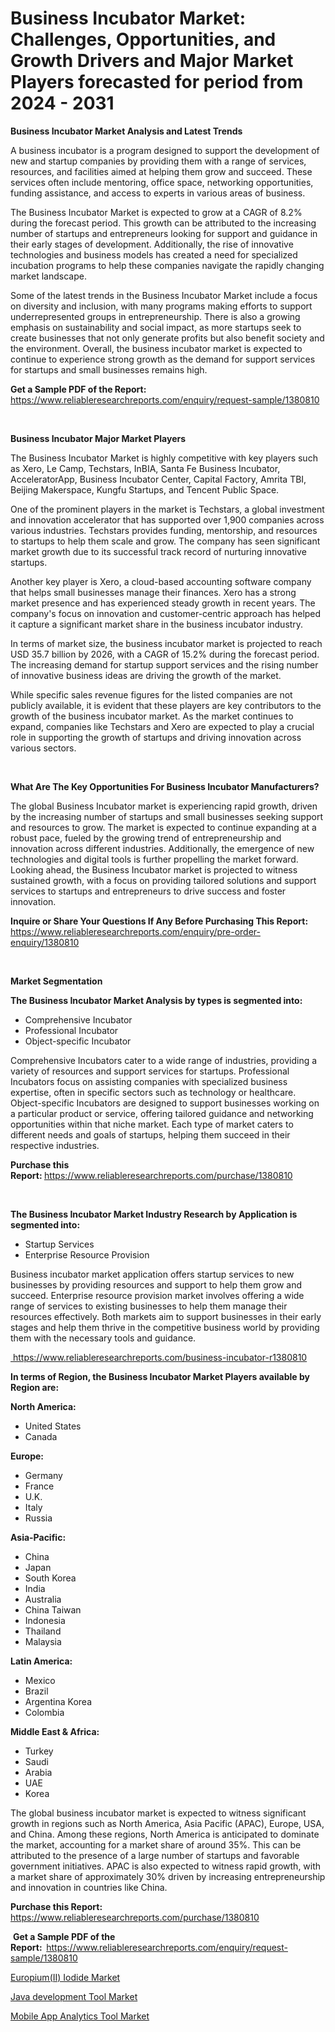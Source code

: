 <p><h1>Business Incubator Market: Challenges, Opportunities, and Growth Drivers and Major Market Players forecasted for period from 2024 - 2031</h1></p><p><strong>Business Incubator Market Analysis and Latest Trends</strong></p>
<p><p>A business incubator is a program designed to support the development of new and startup companies by providing them with a range of services, resources, and facilities aimed at helping them grow and succeed. These services often include mentoring, office space, networking opportunities, funding assistance, and access to experts in various areas of business.</p><p>The Business Incubator Market is expected to grow at a CAGR of 8.2% during the forecast period. This growth can be attributed to the increasing number of startups and entrepreneurs looking for support and guidance in their early stages of development. Additionally, the rise of innovative technologies and business models has created a need for specialized incubation programs to help these companies navigate the rapidly changing market landscape.</p><p>Some of the latest trends in the Business Incubator Market include a focus on diversity and inclusion, with many programs making efforts to support underrepresented groups in entrepreneurship. There is also a growing emphasis on sustainability and social impact, as more startups seek to create businesses that not only generate profits but also benefit society and the environment. Overall, the business incubator market is expected to continue to experience strong growth as the demand for support services for startups and small businesses remains high.</p></p>
<p><strong>Get a Sample PDF of the Report:&nbsp;</strong> <a href="https://www.reliableresearchreports.com/enquiry/request-sample/1380810">https://www.reliableresearchreports.com/enquiry/request-sample/1380810</a></p>
<p>&nbsp;</p>
<p><strong>Business Incubator Major Market Players</strong></p>
<p><p>The Business Incubator Market is highly competitive with key players such as Xero, Le Camp, Techstars, InBIA, Santa Fe Business Incubator, AcceleratorApp, Business Incubator Center, Capital Factory, Amrita TBI, Beijing Makerspace, Kungfu Startups, and Tencent Public Space.</p><p>One of the prominent players in the market is Techstars, a global investment and innovation accelerator that has supported over 1,900 companies across various industries. Techstars provides funding, mentorship, and resources to startups to help them scale and grow. The company has seen significant market growth due to its successful track record of nurturing innovative startups.</p><p>Another key player is Xero, a cloud-based accounting software company that helps small businesses manage their finances. Xero has a strong market presence and has experienced steady growth in recent years. The company's focus on innovation and customer-centric approach has helped it capture a significant market share in the business incubator industry.</p><p>In terms of market size, the business incubator market is projected to reach USD 35.7 billion by 2026, with a CAGR of 15.2% during the forecast period. The increasing demand for startup support services and the rising number of innovative business ideas are driving the growth of the market.</p><p>While specific sales revenue figures for the listed companies are not publicly available, it is evident that these players are key contributors to the growth of the business incubator market. As the market continues to expand, companies like Techstars and Xero are expected to play a crucial role in supporting the growth of startups and driving innovation across various sectors.</p></p>
<p>&nbsp;</p>
<p><strong>What Are The Key Opportunities For Business Incubator Manufacturers?</strong></p>
<p><p>The global Business Incubator market is experiencing rapid growth, driven by the increasing number of startups and small businesses seeking support and resources to grow. The market is expected to continue expanding at a robust pace, fueled by the growing trend of entrepreneurship and innovation across different industries. Additionally, the emergence of new technologies and digital tools is further propelling the market forward. Looking ahead, the Business Incubator market is projected to witness sustained growth, with a focus on providing tailored solutions and support services to startups and entrepreneurs to drive success and foster innovation.</p></p>
<p><strong>Inquire or Share Your Questions If Any Before Purchasing This Report:</strong> <a href="https://www.reliableresearchreports.com/enquiry/pre-order-enquiry/1380810">https://www.reliableresearchreports.com/enquiry/pre-order-enquiry/1380810</a></p>
<p>&nbsp;</p>
<p><strong>Market Segmentation</strong></p>
<p><strong>The Business Incubator Market Analysis by types is segmented into:</strong></p>
<p><ul><li>Comprehensive Incubator</li><li>Professional Incubator</li><li>Object-specific Incubator</li></ul></p>
<p><p>Comprehensive Incubators cater to a wide range of industries, providing a variety of resources and support services for startups. Professional Incubators focus on assisting companies with specialized business expertise, often in specific sectors such as technology or healthcare. Object-specific Incubators are designed to support businesses working on a particular product or service, offering tailored guidance and networking opportunities within that niche market. Each type of market caters to different needs and goals of startups, helping them succeed in their respective industries.</p></p>
<p><strong>Purchase this Report:&nbsp;</strong><a href="https://www.reliableresearchreports.com/purchase/1380810">https://www.reliableresearchreports.com/purchase/1380810</a></p>
<p>&nbsp;</p>
<p><strong>The Business Incubator Market Industry Research by Application is segmented into:</strong></p>
<p><ul><li>Startup Services</li><li>Enterprise Resource Provision</li></ul></p>
<p><p>Business incubator market application offers startup services to new businesses by providing resources and support to help them grow and succeed. Enterprise resource provision market involves offering a wide range of services to existing businesses to help them manage their resources effectively. Both markets aim to support businesses in their early stages and help them thrive in the competitive business world by providing them with the necessary tools and guidance.</p></p>
<p><a href="https://www.reliableresearchreports.com/business-incubator-r1380810">&nbsp;https://www.reliableresearchreports.com/business-incubator-r1380810</a></p>
<p><strong>In terms of Region, the Business Incubator Market Players available by Region are:</strong></p>
<p>
    <p> <strong> North America: </strong>
        <ul>
            <li>United States</li>
            <li>Canada</li>
        </ul>
        </p> 
    <p> <strong> Europe: </strong>
        <ul>
            <li>Germany</li>
            <li>France</li>
            <li>U.K.</li>
            <li>Italy</li>
            <li>Russia</li>
        </ul>
        </p> 
    <p> <strong> Asia-Pacific: </strong>
        <ul>
            <li>China</li>
            <li>Japan</li>
            <li>South Korea</li>
            <li>India</li>
            <li>Australia</li>
            <li>China Taiwan</li>
            <li>Indonesia</li>
            <li>Thailand</li>
            <li>Malaysia</li>
        </ul>
        </p> 
    <p> <strong> Latin America: </strong>
        <ul>
            <li>Mexico</li>
            <li>Brazil</li>
            <li>Argentina Korea</li>
            <li>Colombia</li>
        </ul>
        </p> 
    <p> <strong> Middle East & Africa: </strong>
        <ul>
            <li>Turkey</li>
            <li>Saudi</li>
            <li>Arabia</li>
            <li>UAE</li>
            <li>Korea</li>
        </ul>
    </p>
    </p>
<p><p>The global business incubator market is expected to witness significant growth in regions such as North America, Asia Pacific (APAC), Europe, USA, and China. Among these regions, North America is anticipated to dominate the market, accounting for a market share of around 35%. This can be attributed to the presence of a large number of startups and favorable government initiatives. APAC is also expected to witness rapid growth, with a market share of approximately 30% driven by increasing entrepreneurship and innovation in countries like China.</p></p>
<p><strong>Purchase this Report: </strong><a href="https://www.reliableresearchreports.com/purchase/1380810">https://www.reliableresearchreports.com/purchase/1380810</a></p>
<p>&nbsp;<strong>Get a Sample PDF of the Report:&nbsp;&nbsp;</strong><a href="https://www.reliableresearchreports.com/enquiry/request-sample/1380810">https://www.reliableresearchreports.com/enquiry/request-sample/1380810</a></p>
<p><strong></strong></p>
<p><p><a href="https://issuu.com/reportprime-2/docs/europiumii-iodide-market-size-2030.pptx">Europium(II) Iodide Market</a></p><p><a href="https://github.com/brenzgnarento/Market-Research-Report-List-2/blob/main/java-development-tool-market.md">Java development Tool Market</a></p><p><a href="https://github.com/MyrtisWest1/Market-Research-Report-List-1/blob/main/mobile-app-analytics-tool-market.md">Mobile App Analytics Tool Market</a></p></p>